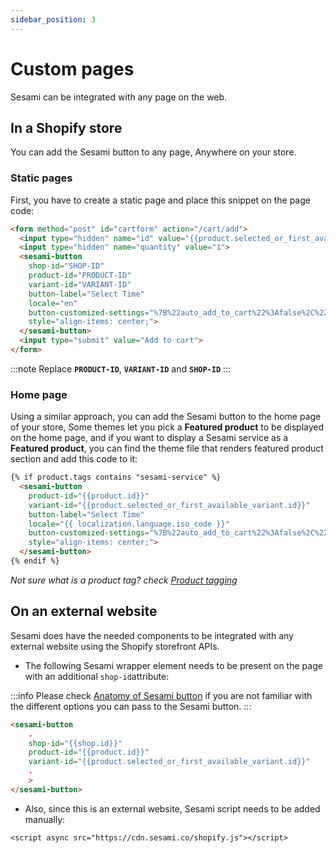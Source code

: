 ```yaml
---
sidebar_position: 3
---
```


# Custom pages
Sesami can be integrated with any page on the web.

## In a Shopify store
You can add the Sesami button to any page, Anywhere on your store.

### Static pages
First, you have to create a static page and place this snippet on the page code:


```html
<form method="post" id="cartform" action="/cart/add">
  <input type="hidden" name="id" value="{{product.selected_or_first_available_variant.id}}">
  <input type="hidden" name="quantity" value="1">
  <sesami-button 
    shop-id="SHOP-ID" 
    product-id="PRODUCT-ID"
    variant-id="VARIANT-ID"
    button-label="Select Time"
    locale="en"
    button-customized-settings="%7B%22auto_add_to_cart%22%3Afalse%2C%22skip_cart%22%3Afalse%2C%22button-label%22%3A%22Select time%22%2C%22alignment%22%3A%22center%22%2C%22color%22%3A%22%22%2C%22color_background%22%3A%22%23FFF%22%2C%22font_size%22%3A16%2C%22border_width%22%3A1%2C%22border_radius%22%3A4%2C%22border_color%22%3A%22%23000%22%2C%22width%22%3A%22300px%22%2C%22height%22%3A%2245px%22%2C%22experience%22%3A%22classic%22%7D" 
    style="align-items: center;">
  </sesami-button>
  <input type="submit" value="Add to cart">
</form>
```

:::note
Replace **`PRODUCT-ID`**, **`VARIANT-ID`** and **`SHOP-ID`**
:::

### Home page

Using a similar approach, you can add the Sesami button to the home page of your store, Some themes let you pick a **Featured product** to be displayed on the home page, and if you want to display a Sesami service as a **Featured product**, you can find the theme file that renders featured product section and add this code to it:

```html
{% if product.tags contains "sesami-service" %} 
  <sesami-button 
    product-id="{{product.id}}"
    variant-id="{{product.selected_or_first_available_variant.id}}"
    button-label="Select Time"
    locale="{{ localization.language.iso_code }}"
    button-customized-settings="%7B%22auto_add_to_cart%22%3Afalse%2C%22skip_cart%22%3Afalse%2C%22button-label%22%3A%22Select time%22%2C%22alignment%22%3A%22center%22%2C%22color%22%3A%22%22%2C%22color_background%22%3A%22%23FFF%22%2C%22font_size%22%3A16%2C%22border_width%22%3A1%2C%22border_radius%22%3A4%2C%22border_color%22%3A%22%23000%22%2C%22width%22%3A%22300px%22%2C%22height%22%3A%2245px%22%2C%22experience%22%3A%22classic%22%7D" 
    style="align-items: center;">
  </sesami-button>
{% endif %} 
```
*Not sure what is a product tag? check [Product tagging](/docs/storefront-integration/theme-customization#product-tagging)*

## On an external website

Sesami does have the needed components to be integrated with any external website using the Shopify storefront APIs.

- The following Sesami wrapper element needs to be present on the page with an additional `shop-id`attribute:

:::info
 Please check [Anatomy of Sesami button](/docs/storefront-integration/anatomy-of-sesami-button) if you are not familiar with the different options you can pass to the Sesami button.
:::

```html
<sesami-button
    .
    shop-id="{{shop.id}}"
    product-id="{{product.id}}"
    variant-id="{{product.selected_or_first_available_variant.id}}"
    .
    >
</sesami-button>
```

- Also, since this is an external website, Sesami script needs to be added manually:

```markup
<script async src="https://cdn.sesami.co/shopify.js"></script>
```
